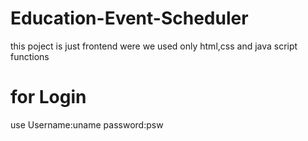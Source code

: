 # Education-Event-Scheduler
this poject is just frontend 
were we used only html,css and java script  functions
# for Login 
use 
Username:uname
password:psw
